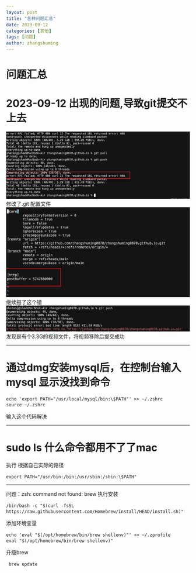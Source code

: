 ```yaml
---
layout: post
title: "各种问题汇总"
date: 2023-09-12
categories: [其他]
tags: [问题]
author: zhangshuming
---
```


# 问题汇总

# 2023-09-12 出现的问题,导致git提交不上去

![1](/assets/question/1/Snipaste_2025-07-21_09-17-24.png)
修改了.git 配置文件
![2](/assets/question/1/Snipaste_2025-07-21_09-33-33.png)
继续报了这个错
![3](/assets/question/1/Snipaste_2025-07-21_09-35-32.png)
发现是有个3.3G的视频文件，将视频移除后提交成功

---
# 通过dmg安装mysql后，在控制台输入mysql 显示没找到命令

```
echo 'export PATH="/usr/local/mysql/bin:\$PATH"' >> ~/.zshrc
source ~/.zshrc
```
输入这个代码解决

---
# sudo ls 什么命令都用不了了mac
执行 根据自己实际的路径
```
export PATH="/usr/bin:/bin:/usr/sbin:/sbin:\$PATH"
```


---
问题：zsh: command not found: brew
执行安装
```
/bin/bash -c "$(curl -fsSL https://raw.githubusercontent.com/Homebrew/install/HEAD/install.sh)"
```
添加环境变量
```
echo 'eval "$(/opt/homebrew/bin/brew shellenv)"' >> ~/.zprofile
eval "$(/opt/homebrew/bin/brew shellenv)"
```
升级brew
```
 brew update
```